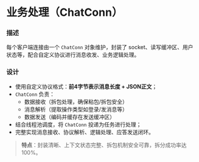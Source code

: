 # 业务处理（ChatConn）

### 描述
每个客户端连接由一个 `ChatConn` 对象维护，封装了 socket、读写缓冲区、用户状态等，配合自定义协议进行消息收发、业务逻辑处理。

### 设计
- 使用自定义协议格式：**前4字节表示消息长度 + JSON正文**；
- `ChatConn` 负责：
  - 数据接收（拆包处理，确保粘包/拆包安全）
  - 消息解析（提取操作类型如登录/发消息等）
  - 数据发送（编码并缓存在发送缓冲区）
- 结合线程池调度，将 `ChatConn` 投递为任务进行处理；
- 完整实现消息接收、协议解析、逻辑处理、应答发送闭环。

> **特点**：封装清晰、上下文状态完整、拆包机制安全可靠，拆分成功率达 100%。
